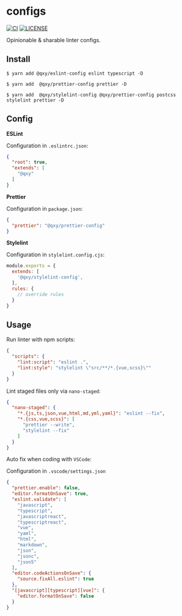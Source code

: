 # configs

[![CI](https://github.com//qxy-fe/configs/workflows/CI/badge.svg)](https://github.com//qxy-fe/configs/actions)
[![LICENSE](https://img.shields.io/github/license/qxy-fe/configs.svg)](https://github.com/qxy-fe/configs/blob/main/LICENSE)

Opinionable & sharable linter configs.

## Install

```shell
$ yarn add @qxy/eslint-config eslint typescript -D

$ yarn add  @qxy/prettier-config prettier -D

$ yarn add  @qxy/stylelint-config @qxy/prettier-config postcss stylelint prettier -D
```

## Config

**ESLint**

Configuration in `.eslintrc.json`:

```json
{
  "root": true,
  "extends": [
    "@qxy"
  ]
}
```

**Prettier**

Configuration in `package.json`:

```json
{
  "prettier": "@qxy/prettier-config"
}
```

**Stylelint**

Configuration in `stylelint.config.cjs`:

```js
module.exports = {
  extends: [
    '@qxy/stylelint-config',
  ],
  rules: {
    // override rules
  }
}
```

## Usage

Run linter with npm scripts:

```json
{
  "scripts": {
    "lint:script": "eslint .",
    "lint:style": "stylelint \"src/**/*.{vue,scss}\""
  }
}
```

Lint staged files only via `nano-staged`:

```json
{
  "nano-staged": {
    "*.{js,ts,json,vue,html,md,yml,yaml}": "eslint --fix",
    "*.{css,vue,scss}": [
      "prettier --write",
      "stylelint --fix"
    ]
  }
}
```

Auto fix when coding with `VSCode`:

Configuration in `.vscode/settings.json`

```json
{
  "prettier.enable": false,
  "editor.formatOnSave": true,
  "eslint.validate": [
    "javascript",
    "typescript",
    "javascriptreact",
    "typescriptreact",
    "vue",
    "yaml",
    "html",
    "markdown",
    "json",
    "jsonc",
    "json5"
  ],
  "editor.codeActionsOnSave": {
    "source.fixAll.eslint": true
  },
  "[javascript][typescript][vue]": {
    "editor.formatOnSave": false
  }
}
```
